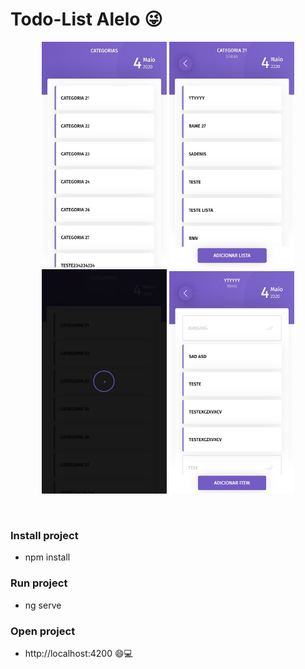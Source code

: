 # Todo-List Alelo 😜

<p align="center">
  <img src="src/assets/images/home.jpg" title="home"  width="200">
  <img src="src/assets/images/list.jpg" title="lista" width="200">
  <img src="src/assets/images/spinner.jpg" title="spinner" width="200">
  <img src="src/assets/images/items.jpg" title="itens" width="200">
</p>
<br/>

<h3 align="left">Install project</h3>
<ul>
    <li>npm install</li>
</ul>

<h3 align="left">Run project</h3>

<ul>
    <li>ng serve</li>
</ul>

<h3 align="left">Open project</h3>

<ul>
    <li>http://localhost:4200 😄💻</li>
</ul>




